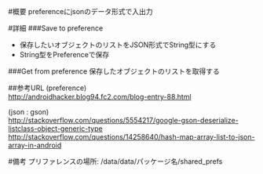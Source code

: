 #概要
preferenceにjsonのデータ形式で入出力  

#詳細
###Save to preference 
* 保存したいオブジェクトのリストをJSON形式でString型にする
* String型をPreferenceで保存

###Get from preference
保存したオブジェクトのリストを取得する 

##参考URL
(preference)  
http://androidhacker.blog94.fc2.com/blog-entry-88.html

(json : gson)  
http://stackoverflow.com/questions/5554217/google-gson-deserialize-listclass-object-generic-type
http://stackoverflow.com/questions/14258640/hash-map-array-list-to-json-array-in-android

#備考
プリファレンスの場所: /data/data/パッケージ名/shared_prefs
